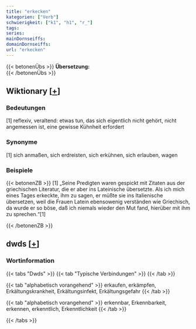 ```yaml
---
title: "erkecken"
kategorien: ["Verb"]
schwierigkeit: ["k1", "h1", "r_"]
tags:
series:
mainDornseiffs:
domainDornseiffs:
url: "erkecken"
---
```


{{< betonenÜbs >}}
**Übersetzung:**  
{{< /betonenÜbs >}}

## Wiktionary [[+](https://de.wiktionary.org/wiki/erkecken)]

### Bedeutungen
[1] reflexiv, veraltend: etwas tun, das sich eigentlich nicht gehört, nicht angemessen ist, eine gewisse Kühnheit erfordert  

### Synonyme
[1] sich anmaßen, sich erdreisten, sich erkühnen, sich erlauben, wagen  

### Beispiele
{{< betonenZB >}}
[1] „Seine Predigten waren gespickt mit Zitaten aus der griechischen Literatur, die er aber ins Lateinische übersetzte. Als ich mich eines Tages erkeckte, ihm zu sagen, er müßte sie ins Italienische übersetzen, weil die Frauen Latein ebensowenig verständen wie Griechisch, da wurde er so böse, daß ich niemals wieder den Mut fand, hierüber mit ihm zu sprechen.“[1]  

{{< /betonenZB >}}


## dwds [[+](https://www.dwds.de/wb/erkecken)]

### Wortinformation
{{< tabs "Dwds" >}}
{{< tab "Typische Verbindungen" >}}
{{< /tab >}}

{{< tab "alphabetisch vorangehend" >}}
erkaufen, erkämpfen, Erkältungskrankheit, Erkältungsinfekt, Erkältungsgefahr
{{< /tab >}}

{{< tab "alphabetisch vorangehend" >}}
erkennbar, Erkennbarkeit, erkennen, erkenntlich, Erkenntlichkeit
{{< /tab >}}

{{< /tabs >}}

